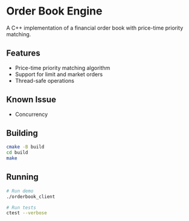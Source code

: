 # Order Book Engine

A C++ implementation of a financial order book with price-time priority matching.

## Features
- Price-time priority matching algorithm
- Support for limit and market orders
- Thread-safe operations

## Known Issue
- Concurrency

## Building
```bash
cmake -B build
cd build
make
```
## Running
```bash
# Run demo
./orderbook_client

# Run tests
ctest --verbose
```
